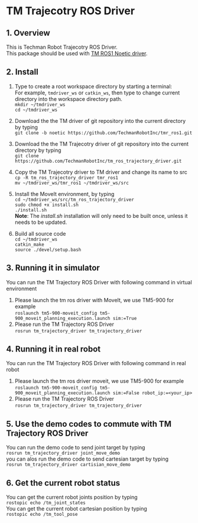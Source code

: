 # __TM Trajecotry ROS Driver__


## __1. Overview__
This is Techman Robot Trajecotry ROS Driver.<br/>
This package should be used with [TM ROS1 Noetic driver](https://github.com/TechmanRobotInc/tmr_ros1/tree/noetic).

## __2. Install__
1. Type to create a root workspace directory by starting a terminal:<br/>
For example, ``tmdriver_ws`` or ``catkin_ws``, then type to change current directory into the workspace directory path.<br/>
``mkdir ~/tmdriver_ws``<br/>
``cd ~/tmdriver_ws``<br/>

2. Download the the TM driver of git repository into the current directory by typing<br/>
``git clone -b noetic https://github.com/TechmanRobotInc/tmr_ros1.git``<br/>

3. Download the the TM Trajecotry driver of git repository into the current directory by typing<br/>
``git clone https://github.com/TechmanRobotInc/tm_ros_trajectory_driver.git``<br/>

4. Copy the TM Trajecotry driver to TM driver and change its name to src<br/>
``cp -R tm_ros_trajectory_driver tmr_ros1``<br/>
``mv ~/tmdriver_ws/tmr_ros1 ~/tmdriver_ws/src``<br/>

5. Install the MoveIt environment, by typing<br/>
``cd ~/tmdriver_ws/src/tm_ros_trajectory_driver``<br/>
``sudo chmod +x install.sh``<br/>
``./install.sh``<br/>
**Note**: The _install.sh_ installation will only need to be built once, unless it needs to be updated.

6. Build all source code<br/>
``cd ~/tmdriver_ws``<br/>
``catkin_make``<br/>
``source ./devel/setup.bash``<br/>

## __3. Running it in simulator__
You can run the TM Trajectory ROS Driver with following command in virtual environment
1. Please launch the tm ros driver with MoveIt, we use TM5-900 for example<br/>
``roslaunch tm5-900-moveit_config tm5-900_moveit_planning_execution.launch sim:=True``<br/>
2. Please run the TM Trajectory ROS Driver<br/>
``rosrun tm_trajectory_driver tm_trajectory_driver``

## __4. Running it in real robot__
You can run the TM Trajectory ROS Driver with following command in real robot
1. Please launch the tm ros driver moveit, we use TM5-900 for example<br/>
``roslaunch tm5-900-moveit_config tm5-900_moveit_planning_execution.launch sim:=False robot_ip:=<your_ip>``<br/>
2. Please run the TM Trajectory ROS Driver<br/>
``rosrun tm_trajectory_driver tm_trajectory_driver``<br/>

## __5. Use the demo codes to commute with TM Trajectory ROS Driver__
You can run the demo code to send joint target by typing<br/>
`` rosrun tm_trajectory_driver joint_move_demo ``<br/>
you can alos run the demo code to send cartesian target by typing<br/>
``rosrun tm_trajectory_driver cartisian_move_demo``<br/>
## __6. Get the current robot status__
You can get the current robot joints position by typing<br/>
`` rostopic echo /tm_joint_states ``<br/>
You can get the current robot cartesian position by typing<br/>
`` rostopic echo /tm_tool_pose ``<br/>
